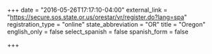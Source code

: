 +++
date = "2016-05-26T17:17:10-04:00"
external_link = "https://secure.sos.state.or.us/orestar/vr/register.do?lang=spa"
registration_type = "online"
state_abbreviation = "OR"
title = "Oregon"
english_only = false
select_spanish = false
spanish_form = false

+++
